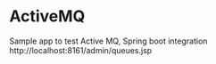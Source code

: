 # ActiveMQ

Sample app to test Active MQ, Spring boot integration
http://localhost:8161/admin/queues.jsp
